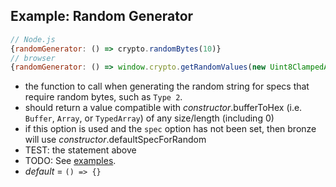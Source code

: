 ## Example: Random Generator

```js
// Node.js
{randomGenerator: () => crypto.randomBytes(10)}
// browser
{randomGenerator: () => window.crypto.getRandomValues(new Uint8ClampedArray(10))}
```

- the function to call when generating the random string for specs that require random bytes, such as `Type 2`.
- should return a value compatible with _constructor_.bufferToHex (i.e. `Buffer`, `Array`<INTEGER>, or `TypedArray`) of any size/length (including 0)
- if this option is used and the `spec` option has not been set, then bronze will use _constructor_.defaultSpecForRandom
- TEST: the statement above
- TODO: See [examples](examples/random-generator/).
- _default_ = `() => {}`
